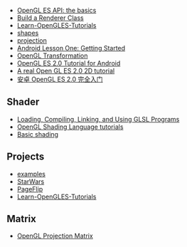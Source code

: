 - [OpenGL ES API: the basics](https://developer.android.com/guide/topics/graphics/opengl.html)
- [Build a Renderer Class](https://developer.android.com/training/graphics/opengl/environment.html)
- [Learn-OpenGLES-Tutorials](https://github.com/learnopengles/Learn-OpenGLES-Tutorials)
- [shapes](https://developer.android.com/training/graphics/opengl/shapes.html)
- [projection](https://developer.android.com/training/graphics/opengl/projection.html)
- [Android Lesson One: Getting Started](http://www.learnopengles.com/android-lesson-one-getting-started/)
- [OpenGL Transformation](http://www.songho.ca/opengl/gl_transform.html)
- [OpenGL ES 2.0 Tutorial for Android](https://blog.jayway.com/2013/05/09/opengl-es-2-0-tutorial-for-android-part-i-getting-started/)
- [A real Open GL ES 2.0 2D tutorial](http://androidblog.reindustries.com/a-real-open-gl-es-2-0-2d-tutorial-part-1/)
- [安卓 OpenGL ES 2.0 完全入门](https://blog.piasy.com/2016/06/07/Open-gl-es-android-2-part-1/)


Shader
---
- [Loading, Compiling, Linking, and Using GLSL Programs](https://www.opengl.org/sdk/docs/tutorials/ClockworkCoders/loading.php)
- [OpenGL Shading Language tutorials](https://www.opengl.org/sdk/docs/tutorials/TyphoonLabs/)
- [Basic shading](http://www.opengl-tutorial.org/beginners-tutorials/tutorial-8-basic-shading/)

Projects
---
- [examples](https://github.com/JimSeker/opengl.git)
- [StarWars](https://github.com/Yalantis/StarWars.Android)
- [PageFlip](https://github.com/eschao/android-PageFlip)
- [Learn-OpenGLES-Tutorials](https://github.com/learnopengles/Learn-OpenGLES-Tutorials)

Matrix
---
- [OpenGL Projection Matrix](http://www.songho.ca/opengl/gl_projectionmatrix.html)
